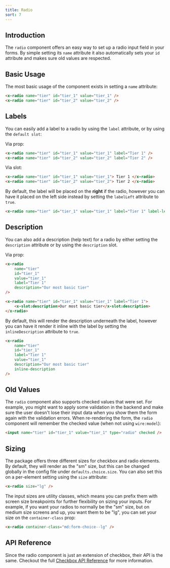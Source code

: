 ```yaml
---
title: Radio
sort: 7
---
```


## Introduction

The `radio` component offers an easy way to set up a radio input field in your forms.
By simple setting its `name` attribute it also automatically sets your `id` attribute and makes
sure old values are respected.

## Basic Usage

The most basic usage of the component exists in setting a `name` attribute:

```html
<x-radio name="tier" id="tier_1" value="tier_1" />
<x-radio name="tier" id="tier_2" value="tier_2" />
```

## Labels

You can easily add a label to a radio by using the `label` attribute, or by using the `default slot`:

Via prop:

```html
<x-radio name="tier" id="tier_1" value="tier_1" label="Tier 1" />
<x-radio name="tier" id="tier_2" value="tier_2" label="Tier 2" />
```

Via slot:

```html
<x-radio name="tier" id="tier_1" value="tier_1"> Tier 1 </x-radio>
<x-radio name="tier" id="tier_2" value="tier_2"> Tier 2 </x-radio>
```

By default, the label will be placed on the **right** if the radio, however you can have it placed on the left side instead by setting the `labelLeft` attribute
to `true`.

```html
<x-radio name="tier" id="tier_1" value="tier_1" label="Tier 1" label-left />
```

## Description

You can also add a description (help text) for a radio by either setting the `description` attribute or
by using the `description` slot.

Via prop:

```html
<x-radio
    name="tier"
    id="tier_1"
    value="tier_1"
    label="Tier 1"
    description="Our most basic tier"
/>
```

```html
<x-radio name="tier" id="tier_1" value="tier_1" label="Tier 1">
    <x-slot:description>Our most basic tier</x-slot:description>
</x-radio>
```

By default, this will render the description underneath the label, however you can have it render it inline with the label by setting
the `inlineDescription` attribute to `true`.

```html
<x-radio
    name="tier"
    id="tier_1"
    label="Tier 1"
    value="tier_1"
    description="Our most basic tier"
    inline-description
/>
```

## Old Values

The `radio` component also supports checked values that were set. For example,
you might want to apply some validation in the backend and make sure the user
doesn't lose their input data when you show them the form again with the validation errors.
When re-rendering the form, the `radio` component will remember the checked value (when not using `wire:model`):

```html
<input name="tier" id="tier_1" value="tier_1" type="radio" checked />
```

## Sizing

The package offers three different sizes for checkbox and radio elements. By default, they will render as the "sm" size, but this can be changed globally
in the config file under `defaults.choice.size`. You can also set this on a per-element setting using the `size` attribute:

```html
<x-radio size="lg" />
```

The input sizes are utility classes, which means you can prefix them with screen size breakpoints for further flexibility on sizing your inputs. For example, if you want
your radios to normally be the "sm" size, but on medium size screens and up, you want them to be "lg", you can set your size on the `container-class` prop:

```html
<x-radio container-class="md:form-choice--lg" />
```

## API Reference

Since the radio component is just an extension of checkbox, their API is the same. Checkout the full
[Checkbox API Reference](/docs/laravel-form-components/{version}/inputs/checkbox#user-content-api-reference) for more information.
